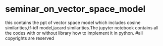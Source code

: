 # seminar_on_vector_space_model
this contains the ppt of vector space model which includes cosine similarities,tf-idf model,jacard similarities.The jupyter notebook contains all the codes with or without library how to implement it in python.
#all copyrights are reserved
